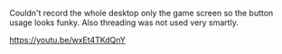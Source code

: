 Couldn't record the whole desktop only the game screen so the button usage looks funky.
Also threading was not used very smartly.

https://youtu.be/wxEt4TKdQnY

